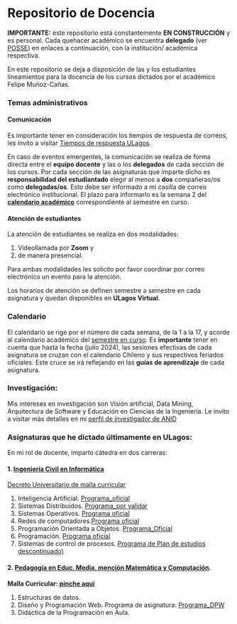 
# Repositorio de Docencia

**IMPORTANTE:** este repositorio está constantemente **EN CONSTRUCCIÓN** y es personal. Cada quehacer académico se encuentra **delegado** (ver [POSSE]()) en enlaces a continuación, con la institución/ académica respectiva.

En este repositorio se deja a disposición de las y los estudiantes lineamientos para la docencia de los cursos dictados por el académico Felipe Muñoz-Cañas.

### Temas administrativos

#### Comunicación

Es importante tener en consideración los tiempos de respuesta de correos, les invito a visitar [Tiempos de respuesta ULagos](https://felipe.micro.blog/emailulagos/).

En caso de eventos emergentes, la comunicación se realiza de forma directa entre el **equipo docente** y las o los **delegados** de cada sección de los cursos. Por cada sección de las asignaturas que imparte dicho es **responsabilidad del estudiantado** elegir al menos a **dos** compañeras/os como **delegadas/os**. Esto debe ser informado a mi casilla de correo electrónico institucional. El plazo para informarlo es la semana 2 del **[calendario académico](https://www.ulagos.cl/portal-del-estudiante/calendario-academico/)** correspondiente al semestre en curso.

#### Atención de estudiantes

La atención de estudiantes se realiza en dos modalidades:

1. Videollamada por **Zoom** y
2. de manera presencial.

Para ambas modalidades les solicito por favor coordinar por correo electrónico un evento para la atención. 

Los horarios de atención se definen semestre a semestre en cada asignatura y quedan disponibles en **ULagos Virtual**.

### Calendario

El calendario se rige por el número de cada semana, de la 1 a la 17, y acorde al calendario académico del [semestre en curso](https://www.ulagos.cl/portal-del-estudiante/calendario-academico/). Es **importante** tener en cuenta que hasta la fecha (julio 2024), las sesiones efectivas de cada asignatura se cruzan con el calendario Chileno y sus respectivos feriados oficiales. Este cruce se irá reflejando en las **guías de aprendizaje** de cada asignatura.

### Investigación:

Mis intereses en investigación son Visión artificial, Data Mining, Arquitectura de Software y Educación en Ciencias de la Ingeniería. Le invito a visitar más detalles en mi [perfil de investigador de ANID](https://investigadores.anid.cl/es/people/48971-Felipe_Muoz) 

### Asignaturas que he dictado últimamente en ULagos:

En mi rol de docente, imparto cátedra en dos carreras:

#### 1. [Ingeniería Civil en Informática](https://ingenierias.ulagos.cl/carreradepto/ingenieria-civil-en-informatica/)

[Decreto Universitario de malla curricular](https://ingenierias.ulagos.cl/wp-content/uploads/2021/03/DU0416-ICINF-nueva-malla.pdf)

1. Inteligencia Artificial. [Programa_oficial]((https://drive.google.com/drive/folders/12Eqie5f6nl1XRv8r7yBmBF-t9zmpe4S7))
2. Sistemas Distribuidos. [Programa_por validar](programas/sd_2024.pdf)
3. Sistemas Operativos. [Programa oficial](https://drive.google.com/drive/folders/1wjqWrJ7FPs-MfPMozEfABm58qKVqQjeV)
4. Redes de computadores.[Programa oficial](https://drive.google.com/drive/folders/12Eqie5f6nl1XRv8r7yBmBF-t9zmpe4S7)
5. Programación Orientada a Objetos. [Programa_Oficial]([programas/poo.pdf](https://drive.google.com/drive/folders/1nYLYjEKp3tAQtp9FFa2bK9VaDabua6dq))
6. Programación. [Programa oficial](https://drive.google.com/drive/folders/1DSbqGWfFzV-wOG3FUj4CcysE7wZzU3Rz)
7. Sistemas de control de procesos. [Programa de Plan de estudios descontinuado)](programas/scp.pdf)


#### 2. [Pedagogía en Educ. Media, mención Matemática y Computación](https://pmyc.ulagos.cl). 

**Malla Curricular: [pinche aquí](https://pmyc.ulagos.cl/carrera/malla-curricular/)**

1. Estructuras de datos. 
2. Diseño y Programación Web. Programa de asignatura: [Programa_DPW](programas/dpw.pdf)
3. Didáctica de la Programación en Aula.
